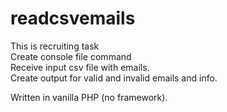 # readcsvemails
This is recruiting task  
Create console file command  
Receive input csv file with emails.  
Create output for valid and invalid emails and info.  

Written in vanilla PHP (no framework).
